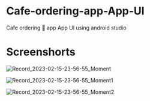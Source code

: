 # Cafe-ordering-app-App-UI
Cafe ordering 🚛 app App UI using android studio 

# Screenshorts


![Record_2023-02-15-23-56-55_Moment](https://user-images.githubusercontent.com/90745717/219196043-5dabf29f-f38e-43b9-87e3-451d2b6513db.jpg)

![Record_2023-02-15-23-56-55_Moment1](https://user-images.githubusercontent.com/90745717/219195975-c2a081a1-9c89-4d9c-9480-197708aadf44.jpg)

![Record_2023-02-15-23-56-55_Moment2](https://user-images.githubusercontent.com/90745717/219195856-9cfc4780-2ce7-4498-80c1-ce11812ff7f1.jpg)
